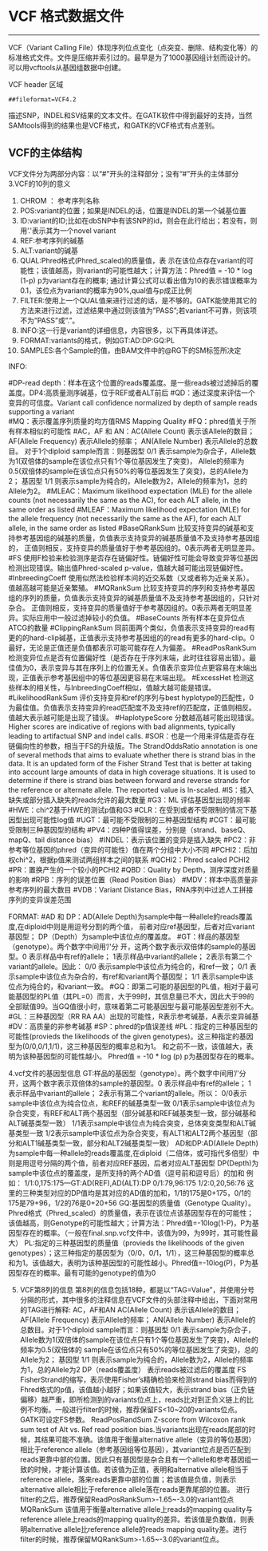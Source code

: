 # VCF 格式数据文件

---

VCF（Variant Calling File）体现序列位点变化（点突变、删除、结构变化等）的标准格式文件。文件是压缩并索引过的。最早是为了1000基因组计划而设计的。可以用vcftools从基因组数据中创建。

VCF header 区域

```
##fileformat=VCF4.2

```

描述SNP，INDEL和SV结果的文本文件。在GATK软件中得到最好的支持，当然SAMtools得到的结果也是VCF格式，和GATK的VCF格式有点差别。

## VCF的主体结构
VCF文件分为两部分内容：以“#”开头的注释部分；没有“#”开头的主体部分
3.VCF的10列的意义

1. CHROM ： 参考序列名称
2. POS:variant的位置；如果是INDEL的话，位置是INDEL的第一个碱基位置
3. ID:variant的ID;比如在dbSNP中有该SNP的id，则会在此行给出；若没有，则用’.'表示其为一个novel variant
4. REF:参考序列的碱基
5. ALT:variant的碱基
6. QUAL:Phred格式(Phred_scaled)的质量值，表 示在该位点存在variant的可能性；该值越高，则variant的可能性越大；计算方法：Phred值 = -10 * log (1-p) p为variant存在的概率; 通过计算公式可以看出值为10的表示错误概率为0.1，该位点为variant的概率为90%,qual值与p成正比例
7. FILTER:使用上一个QUAL值来进行过滤的话，是不够的。GATK能使用其它的方法来进行过滤，过滤结果中通过则该值为”PASS”;若variant不可靠，则该项不为”PASS”或”.”。
8. INFO:这一行是variant的详细信息，内容很多，以下再具体详述。
9. FORMAT:variants的格式，例如GT:AD:DP:GQ:PL
10. SAMPLES:各个Sample的值，由BAM文件中的@RG下的SM标签所决定


INFO:

  #DP-read depth：样本在这个位置的reads覆盖度。是一些reads被过滤掉后的覆盖度。DP4:高质量测序碱基，位于REF或者ALT前后
  #QD：通过深度来评估一个变异的可信度。Variant call confidence normalized by depth of sample reads supporting a variant         
  #MQ：表示覆盖序列质量的均方值RMS Mapping Quality
  #FQ：phred值关于所有样本相似的可能性
  #AC，AF 和 AN：AC(Allele Count) 表示该Allele的数目；AF(Allele Frequency) 表示Allele的频率； AN(Allele Number) 表示Allele的总数目。
      对于1个diploid sample而言：则基因型 0/1 表示sample为杂合子，Allele数为1(双倍体的sample在该位点只有1个等位基因发生了突变)，
       Allele的频率为0.5(双倍体的sample在该位点只有50%的等位基因发生了突变)，总的Allele为2； 基因型 1/1 则表示sample为纯合的，Allele数为2，Allele的频率为1，总的Allele为2。
  #MLEAC：Maximum likelihood expectation (MLE) for the allele counts (not necessarily the same as the AC), for each ALT allele, in the same order as listed
  #MLEAF：Maximum likelihood expectation (MLE) for the allele frequency (not necessarily the same as the AF), for each ALT allele, in the same order as listed
  #BaseQRankSum   比较支持变异的碱基和支持参考基因组的碱基的质量，负值表示支持变异的碱基质量值不及支持参考基因组的，
       正值则相反，支持变异的质量值好于参考基因组的。0表示两者无明显差异。
  #FS  使用F检验来检验测序是否存在链偏好性。链偏好性可能会导致变异等位基因检测出现错误。输出值Phred-scaled p-value，值越大越可能出现链偏好性。
  #InbreedingCoeff    使用似然法检验样本间的近交系数（又或者称为近亲关系）。值越高越可能是近亲繁殖。
  #MQRankSum  比较支持变异的序列和支持参考基因组的序列的质量，负值表示支持变异的碱基质量值不及支持参考基因组的，只针对杂合。
       正值则相反，支持变异的质量值好于参考基因组的。0表示两者无明显差异。实际应用中一般过滤掉较小的负值。
  #BaseCounts   所有样本在变异位点ATCG的数量
  #ClippingRankSum  同前面两个类似，负值表示支持变异的read有更的的hard-clip碱基，正值表示支持参考基因组的的read有更多的hard-clip。0最好，无论是正值还是负值都表示可能可能存在人为偏差。
  #ReadPosRankSum    检测变异位点是否有位置偏好性（是否存在于序列末端，此时往往容易出错）。最佳值为0，表示变异与其在序列上的位置无关。负值表示变异位点更容易在末端出现，正值表示参考基因组中的等位基因更容易在末端出现。
  #ExcessHet   检测这些样本的相关性，与InbreedingCoeff相似，值越大越可能是错误。
  #LikelihoodRankSum  评价支持变异和ref的序列与best hyplotype的匹配性，0为最佳值。负值表示支持变异的read匹配度不及支持ref的匹配度，正值则相反。值越大表示越可能是出现了错误。
  #HaplotypeScore    分数越高越可能出现错误。Higher scores are indicative of regions with bad alignments, typically leading to artifactual SNP and indel calls.
  #SOR：也是一个用来评估是否存在链偏向性的参数，相当于FS的升级版。The StrandOddsRatio annotation is one of several methods that aims to evaluate whether there is strand bias in the data. It is an updated form of the Fisher Strand Test that is better at taking into account large amounts of data in high coverage situations. It is used to determine if there is strand bias between forward and reverse strands for the reference or alternate allele. The reported value is ln-scaled.
  #IS：插入缺失或部分插入缺失的reads允许的最大数量
  #G3：ML 评估基因型出现的频率
  #HWE：chi^2基于HWE的测试p值和G3
  #CLR：在受到或者不受限制的情况下基因型出现可能性log值
  #UGT：最可能不受限制的三种基因型结构
  #CGT：最可能受限制三种基因型的结构
  #PV4：四种P值得误差，分别是（strand、baseQ、mapQ、tail distance bias）
  #INDEL：表示该位置的变异是插入缺失
  #PC2：非参考等位基因的phred（变异的可能性）值在两个分组中大小不同
  #PCHI2：后加权chi^2，根据p值来测试两组样本之间的联系
  #QCHI2：Phred scaled PCHI2
  #PR：置换产生的一个较小的PCHI2
  #QBD：Quality by Depth，测序深度对质量的影响
  #RPB：序列的误差位置（Read Position Bias）
  #MDV：样本中高质量非参考序列的最大数目
  #VDB：Variant Distance Bias，RNA序列中过滤人工拼接序列的变异误差范围

FORMAT:
  #AD 和 DP：AD(Allele Depth)为sample中每一种allele的reads覆盖度,在diploid中则是用逗号分割的两个值，
        前者对应ref基因型，后者对应variant基因型； DP（Depth）为sample中该位点的覆盖度。
    #GT：样品的基因型（genotype）。两个数字中间用’/'分 开，这两个数字表示双倍体的sample的基因型。0 表示样品中有ref的allele；
         1表示样品中variant的allele； 2表示有第二个variant的allele。因此： 0/0 表示sample中该位点为纯合的，和ref一致； 0/1 表示sample中该位点为杂合的，有ref和variant两个基因型； 1/1 表示sample中该位点为纯合的，和variant一致。
    #GQ：即第二可能的基因型的PL值，相对于最可能基因型的PL值（其PL=0）而言，大于99时，其信息量已不大，因此大于99的全部赋值99。当GQ值很小时，意味着第二可能基因型与最可能基因型差别不大。
    #GL：三种基因型（RR RA AA）出现的可能性，R表示参考碱基，A表示变异碱基
    #DV：高质量的非参考碱基
    #SP：phred的p值误差线
    #PL：指定的三种基因型的可能性(provieds the likelihoods of the given genotypes)。这三种指定的基因型为(0/0,0/1,1/1)，这三种基因型的概率总和为1。
         和之前不一致，该值越大，表明为该种基因型的可能性越小。 Phred值 = -10 * log (p) p为基因型存在的概率。


4.vcf文件的基因型信息
GT:样品的基因型（genotype）。两个数字中间用’/'分 开，这两个数字表示双倍体的sample的基因型。0 表示样品中有ref的allele； 1 表示样品中variant的allele； 2表示有第二个variant的allele。所以：
0/0表示sample中该位点为纯合位点，和REF的碱基类型一致
0/1表示sample中该位点为杂合突变，有REF和ALT两个基因型（部分碱基和REF碱基类型一致，部分碱基和ALT碱基类型一致）
1/1表示sample中该位点为纯合突变，总体突变类型和ALT碱基类型一致
1/2表示sample中该位点为杂合突变，有ALT1和ALT2两个基因型（部分和ALT1碱基类型一致，部分和ALT2碱基类型一致）
AD和DP:AD(Allele Depth)为sample中每一种allele的reads覆盖度,在diploid（二倍体，或可指代多倍型）中则是用逗号分隔的两个值，前者对应REF基因，后者对应ALT基因型
DP(Depth)为sample中该位点的覆盖度，是所支持的两个AD值（逗号前和逗号后）的加和
例如：
1/1:0,175:175—GT:AD(REF),AD(ALT):DP
0/1:79,96:175
1/2:0,20,56:76
这里的三种类型对应的DP值均是其对应的AD值的加和，1/1的175是0+175，0/1的175是79+96，1/2的76是0+20+56
GQ:基因型的质量值（Genotype Quality）。Phred格式（Phred_scaled）的质量值，表示在该位点该基因型存在的可能性；该值越高，则Genotype的可能性越大；计算方法：Phred值=-10log(1-P)，P为基因型存在的概率。（一般在final.snp.vcf文件中，该值为99，为99时，其可能性最大）
PL:指定的三种基因型的质量值（provieds the likelihoods of the given genotypes）；这三种指定的基因型为（0/0，0/1，1/1），这三种基因型的概率总和为1。该值越大，表明为该种基因型的可能性越小。Phred值=-10log(P)，P为基因型存在的概率。最有可能的genotype的值为0

5. VCF第8列的信息
第8列的信息包括18种，都是以“TAG=Value”，并使用分号分隔的形式，其中很多的注释信息在VCF文件的头部注释中给出，下面对常用的TAG进行解释:
AC，AF和AN
AC(Allele Count) 表示该Allele的数目；AF(Allele Frequency) 表示Allele的频率； AN(Allele Number) 表示Allele的总数目。对于1个diploid sample而言：则基因型 0/1 表示sample为杂合子，Allele数为1(双倍体的sample在该位点只有1个等位基因发生了突变)，Allele的频率为0.5(双倍体的 sample在该位点只有50%的等位基因发生了突变)，总的Allele为2； 基因型 1/1 则表示sample为纯合的，Allele数为2，Allele的频率为1，总的Allele为2
DP（reads覆盖度）
表示reads被过滤后的覆盖度
FS
FisherStrand的缩写，表示使用Fisher’s精确检验来检测strand bias而得到的Fhred格式的p值，该值越小越好；如果该值较大，表示strand bias（正负链偏移）越严重，即所检测到的variants位点上，reads比对到正负义链上的比例不均衡。一般进行filter的时候，推荐保留FS<10~20的variants位点。GATK可设定FS参数。
ReadPosRandSum
Z-score from Wilcoxon rank sum test of Alt vs. Ref read position bias.当variants出现在reads尾部的时候，其结果可能不准确。该值用于衡量alternative allele（变异的等位基因）相比于reference allele（参考基因组等位基因），其variant位点是否匹配到reads更靠中部的位置。因此只有基因型是杂合且有一个allele和参考基因组一致的时候，才能计算该值。若该值为正值，表明和alternative allele相当于reference allele，落来reads更靠中部的位置；若该值是负值，则表示alternative allele相比于reference allele落在reads更靠尾部的位置。
进行filter的之后，推荐保留ReadPosRankSum>-1.65~-3.0的variant位点
MQRankSum
该值用于衡量alternative allele上reads的mapping quality与reference allele上reads的mapping quality的差异。若该值是负数值，则表明alternative allele比reference allele的reads mapping quality差。进行filter的时候，推荐保留MQRankSum>-1.65~-3.0的variant位点。
